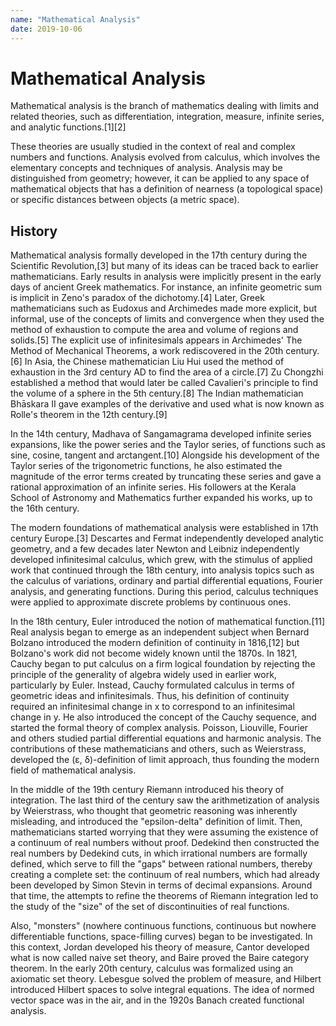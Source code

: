 ```yaml
---
name: "Mathematical Analysis"
date: 2019-10-06
---
```


# Mathematical Analysis

Mathematical analysis is the branch of mathematics dealing with limits and
related theories, such as differentiation, integration, measure, infinite
series, and analytic functions.[1][2]

These theories are usually studied in the context of real and complex numbers
and functions. Analysis evolved from calculus, which involves the elementary
concepts and techniques of analysis. Analysis may be distinguished from
geometry; however, it can be applied to any space of mathematical objects that
has a definition of nearness (a topological space) or specific distances between
objects (a metric space).

## History

Mathematical analysis formally developed in the 17th century during the
Scientific Revolution,[3] but many of its ideas can be traced back to earlier
mathematicians. Early results in analysis were implicitly present in the early
days of ancient Greek mathematics. For instance, an infinite geometric sum is
implicit in Zeno's paradox of the dichotomy.[4] Later, Greek mathematicians such
as Eudoxus and Archimedes made more explicit, but informal, use of the concepts
of limits and convergence when they used the method of exhaustion to compute the
area and volume of regions and solids.[5] The explicit use of infinitesimals
appears in Archimedes' The Method of Mechanical Theorems, a work rediscovered in
the 20th century.[6] In Asia, the Chinese mathematician Liu Hui used the method
of exhaustion in the 3rd century AD to find the area of a circle.[7] Zu Chongzhi
established a method that would later be called Cavalieri's principle to find
the volume of a sphere in the 5th century.[8] The Indian mathematician Bhāskara
II gave examples of the derivative and used what is now known as Rolle's theorem
in the 12th century.[9]

In the 14th century, Madhava of Sangamagrama developed infinite series
expansions, like the power series and the Taylor series, of functions such as
sine, cosine, tangent and arctangent.[10] Alongside his development of the
Taylor series of the trigonometric functions, he also estimated the magnitude of
the error terms created by truncating these series and gave a rational
approximation of an infinite series. His followers at the Kerala School of
Astronomy and Mathematics further expanded his works, up to the 16th century.

The modern foundations of mathematical analysis were established in 17th century
Europe.[3] Descartes and Fermat independently developed analytic geometry, and a
few decades later Newton and Leibniz independently developed infinitesimal
calculus, which grew, with the stimulus of applied work that continued through
the 18th century, into analysis topics such as the calculus of variations,
ordinary and partial differential equations, Fourier analysis, and generating
functions. During this period, calculus techniques were applied to approximate
discrete problems by continuous ones.

In the 18th century, Euler introduced the notion of mathematical function.[11]
Real analysis began to emerge as an independent subject when Bernard Bolzano
introduced the modern definition of continuity in 1816,[12] but Bolzano's work
did not become widely known until the 1870s. In 1821, Cauchy began to put
calculus on a firm logical foundation by rejecting the principle of the
generality of algebra widely used in earlier work, particularly by Euler.
Instead, Cauchy formulated calculus in terms of geometric ideas and
infinitesimals. Thus, his definition of continuity required an infinitesimal
change in x to correspond to an infinitesimal change in y. He also introduced
the concept of the Cauchy sequence, and started the formal theory of complex
analysis. Poisson, Liouville, Fourier and others studied partial differential
equations and harmonic analysis. The contributions of these mathematicians and
others, such as Weierstrass, developed the (ε, δ)-definition of limit approach,
thus founding the modern field of mathematical analysis.

In the middle of the 19th century Riemann introduced his theory of integration.
The last third of the century saw the arithmetization of analysis by
Weierstrass, who thought that geometric reasoning was inherently misleading, and
introduced the "epsilon-delta" definition of limit. Then, mathematicians started
worrying that they were assuming the existence of a continuum of real numbers
without proof. Dedekind then constructed the real numbers by Dedekind cuts, in
which irrational numbers are formally defined, which serve to fill the "gaps"
between rational numbers, thereby creating a complete set: the continuum of real
numbers, which had already been developed by Simon Stevin in terms of decimal
expansions. Around that time, the attempts to refine the theorems of Riemann
integration led to the study of the "size" of the set of discontinuities of real
functions.

Also, "monsters" (nowhere continuous functions, continuous but nowhere
differentiable functions, space-filling curves) began to be investigated. In
this context, Jordan developed his theory of measure, Cantor developed what is
now called naive set theory, and Baire proved the Baire category theorem. In the
early 20th century, calculus was formalized using an axiomatic set theory.
Lebesgue solved the problem of measure, and Hilbert introduced Hilbert spaces to
solve integral equations. The idea of normed vector space was in the air, and in
the 1920s Banach created functional analysis.
